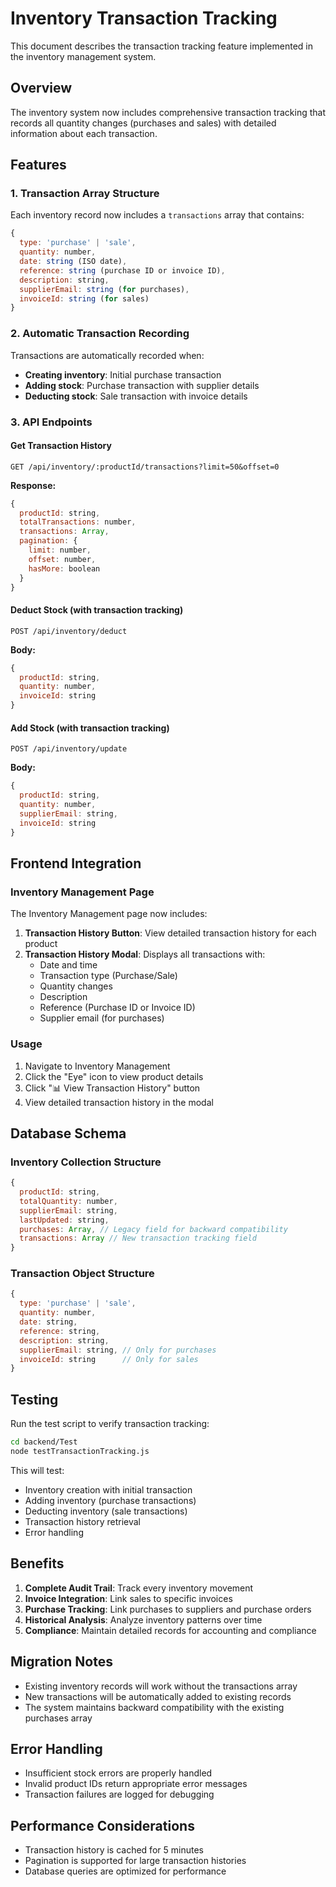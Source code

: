 # Inventory Transaction Tracking

This document describes the transaction tracking feature implemented in the inventory management system.

## Overview

The inventory system now includes comprehensive transaction tracking that records all quantity changes (purchases and sales) with detailed information about each transaction.

## Features

### 1. Transaction Array Structure

Each inventory record now includes a `transactions` array that contains:

```javascript
{
  type: 'purchase' | 'sale',
  quantity: number,
  date: string (ISO date),
  reference: string (purchase ID or invoice ID),
  description: string,
  supplierEmail: string (for purchases),
  invoiceId: string (for sales)
}
```

### 2. Automatic Transaction Recording

Transactions are automatically recorded when:

- **Creating inventory**: Initial purchase transaction
- **Adding stock**: Purchase transaction with supplier details
- **Deducting stock**: Sale transaction with invoice details

### 3. API Endpoints

#### Get Transaction History
```
GET /api/inventory/:productId/transactions?limit=50&offset=0
```

**Response:**
```javascript
{
  productId: string,
  totalTransactions: number,
  transactions: Array,
  pagination: {
    limit: number,
    offset: number,
    hasMore: boolean
  }
}
```

#### Deduct Stock (with transaction tracking)
```
POST /api/inventory/deduct
```

**Body:**
```javascript
{
  productId: string,
  quantity: number,
  invoiceId: string
}
```

#### Add Stock (with transaction tracking)
```
POST /api/inventory/update
```

**Body:**
```javascript
{
  productId: string,
  quantity: number,
  supplierEmail: string,
  invoiceId: string
}
```

## Frontend Integration

### Inventory Management Page

The Inventory Management page now includes:

1. **Transaction History Button**: View detailed transaction history for each product
2. **Transaction History Modal**: Displays all transactions with:
   - Date and time
   - Transaction type (Purchase/Sale)
   - Quantity changes
   - Description
   - Reference (Purchase ID or Invoice ID)
   - Supplier email (for purchases)

### Usage

1. Navigate to Inventory Management
2. Click the "Eye" icon to view product details
3. Click "📊 View Transaction History" button
4. View detailed transaction history in the modal

## Database Schema

### Inventory Collection Structure

```javascript
{
  productId: string,
  totalQuantity: number,
  supplierEmail: string,
  lastUpdated: string,
  purchases: Array, // Legacy field for backward compatibility
  transactions: Array // New transaction tracking field
}
```

### Transaction Object Structure

```javascript
{
  type: 'purchase' | 'sale',
  quantity: number,
  date: string,
  reference: string,
  description: string,
  supplierEmail: string, // Only for purchases
  invoiceId: string      // Only for sales
}
```

## Testing

Run the test script to verify transaction tracking:

```bash
cd backend/Test
node testTransactionTracking.js
```

This will test:
- Inventory creation with initial transaction
- Adding inventory (purchase transactions)
- Deducting inventory (sale transactions)
- Transaction history retrieval
- Error handling

## Benefits

1. **Complete Audit Trail**: Track every inventory movement
2. **Invoice Integration**: Link sales to specific invoices
3. **Purchase Tracking**: Link purchases to suppliers and purchase orders
4. **Historical Analysis**: Analyze inventory patterns over time
5. **Compliance**: Maintain detailed records for accounting and compliance

## Migration Notes

- Existing inventory records will work without the transactions array
- New transactions will be automatically added to existing records
- The system maintains backward compatibility with the existing purchases array

## Error Handling

- Insufficient stock errors are properly handled
- Invalid product IDs return appropriate error messages
- Transaction failures are logged for debugging

## Performance Considerations

- Transaction history is cached for 5 minutes
- Pagination is supported for large transaction histories
- Database queries are optimized for performance 